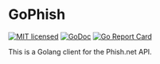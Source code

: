 # GoPhish
[![MIT licensed](https://img.shields.io/github/license/awbraunstein/zpages.svg)](LICENSE)
[![GoDoc](https://godoc.org/github.com/awbraunstein/gophish?status.svg)](https://godoc.org/github.com/awbraunstein/gophish)
[![Go Report Card](https://goreportcard.com/badge/github.com/awbraunstein/gophish)](https://goreportcard.com/report/github.com/awbraunstein/gophish)

This is a Golang client for the Phish.net API.
